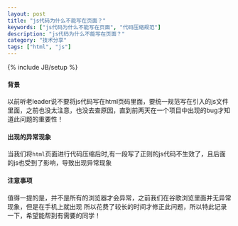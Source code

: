 ```yaml
---
layout: post
title: "js代码为什么不能写在页面？"
keywords: ["js代码为什么不能写在页面", "代码压缩规范"]
description: "js代码为什么不能写在页面？"
category: "技术分享"
tags: ["html", "js"]
---
```


{% include JB/setup %}
#### 背景
以前听老leader说不要将js代码写在html页码里面，要统一规范写在引入的js文件里面，之前也没太注意，也没去查原因，直到前两天在一个项目中出现的bug才知道此问题的重要性！

#### 出现的异常现象
当我们将`html`页面进行代码压缩后时,有一段写了正则的js代码不生效了，且后面的js也受到了影响，导致出现异常现象

#### 注意事项
值得一提的是，并不是所有的浏览器才会异常，之前我们在谷歌浏览里面并无异常现象，但是在手机上就出现
所以花费了较长的时间才修正此问题，所以特此记录一下，希望能帮到有需要的同学！
